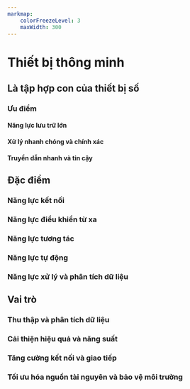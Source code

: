 ```yaml
---
markmap:
    colorFreezeLevel: 3
    maxWidth: 300
---
```


# Thiết bị thông minh

## Là tập hợp con của thiết bị số

### Ưu điểm

#### Năng lực lưu trữ lớn

#### Xử lý nhanh chóng và chính xác

#### Truyền dẫn nhanh và tin cậy

## Đặc điểm

### Năng lực kết nối

### Năng lực điểu khiển từ xa

### Năng lực tương tác

### Năng lực tự động

### Năng lực xử lý và phân tích dữ liệu

## Vai trò

### Thu thập và phân tích dữ liệu

### Cải thiện hiệu quả và năng suất

### Tăng cường kết nối và giao tiếp

### Tối ưu hóa nguồn tài nguyên và bảo vệ môi trường

